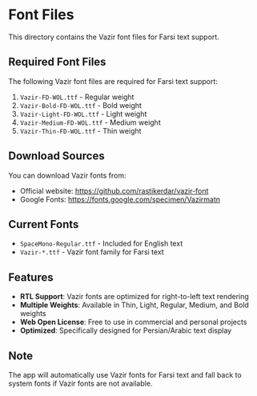 # Font Files

This directory contains the Vazir font files for Farsi text support.

## Required Font Files

The following Vazir font files are required for Farsi text support:

1. `Vazir-FD-WOL.ttf` - Regular weight
2. `Vazir-Bold-FD-WOL.ttf` - Bold weight
3. `Vazir-Light-FD-WOL.ttf` - Light weight
4. `Vazir-Medium-FD-WOL.ttf` - Medium weight
5. `Vazir-Thin-FD-WOL.ttf` - Thin weight

## Download Sources

You can download Vazir fonts from:

- Official website: https://github.com/rastikerdar/vazir-font
- Google Fonts: https://fonts.google.com/specimen/Vazirmatn

## Current Fonts

- `SpaceMono-Regular.ttf` - Included for English text
- `Vazir-*.ttf` - Vazir font family for Farsi text

## Features

- **RTL Support**: Vazir fonts are optimized for right-to-left text rendering
- **Multiple Weights**: Available in Thin, Light, Regular, Medium, and Bold weights
- **Web Open License**: Free to use in commercial and personal projects
- **Optimized**: Specifically designed for Persian/Arabic text display

## Note

The app will automatically use Vazir fonts for Farsi text and fall back to system fonts if Vazir fonts are not available.
